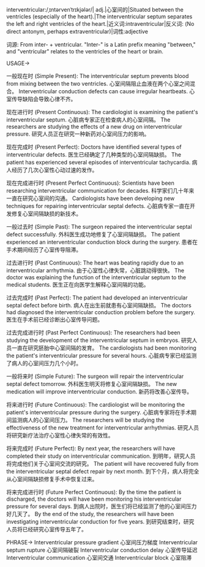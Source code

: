 interventricular:/ˌɪntərvenˈtrɪkjələr/| adj.|心室间的|Situated between the ventricles (especially of the heart).|The interventricular septum separates the left and right ventricles of the heart.|近义词:intraventricular|反义词: (No direct antonym, perhaps extraventricular)|词性:adjective

词源:
From inter- + ventricular.  "Inter-" is a Latin prefix meaning "between," and "ventricular" relates to the ventricles of the heart or brain.

USAGE->

一般现在时 (Simple Present):
The interventricular septum prevents blood from mixing between the two ventricles.  心室间隔阻止血液在两个心室之间混合。
Interventricular conduction defects can cause irregular heartbeats.  心室传导缺陷会导致心律不齐。


现在进行时 (Present Continuous):
The cardiologist is examining the patient's interventricular septum.  心脏病专家正在检查病人的心室间隔。
The researchers are studying the effects of a new drug on interventricular pressure.  研究人员正在研究一种新药对心室间压力的影响。


现在完成时 (Present Perfect):
Doctors have identified several types of interventricular defects.  医生已经确定了几种类型的心室间隔缺损。
The patient has experienced several episodes of interventricular tachycardia.  病人经历了几次心室性心动过速的发作。


现在完成进行时 (Present Perfect Continuous):
Scientists have been researching interventricular communication for decades.  科学家们几十年来一直在研究心室间的沟通。
Cardiologists have been developing new techniques for repairing interventricular septal defects. 心脏病专家一直在开发修复心室间隔缺损的新技术。


一般过去时 (Simple Past):
The surgeon repaired the interventricular septal defect successfully.  外科医生成功地修复了心室间隔缺损。
The patient experienced an interventricular conduction block during the surgery.  患者在手术期间经历了心室传导阻滞。


过去进行时 (Past Continuous):
The heart was beating rapidly due to an interventricular arrhythmia.  由于心室性心律失常，心脏跳动得很快。
The doctor was explaining the function of the interventricular septum to the medical students. 医生正在向医学生解释心室间隔的功能。


过去完成时 (Past Perfect):
The patient had developed an interventricular septal defect before birth.  病人在出生前就患有心室间隔缺损。
The doctors had diagnosed the interventricular conduction problem before the surgery.  医生在手术前已经诊断出心室传导问题。


过去完成进行时 (Past Perfect Continuous):
The researchers had been studying the development of the interventricular septum in embryos.  研究人员一直在研究胚胎中心室间隔的发育。
The cardiologists had been monitoring the patient's interventricular pressure for several hours. 心脏病专家已经监测了病人的心室间压力几个小时。


一般将来时 (Simple Future):
The surgeon will repair the interventricular septal defect tomorrow.  外科医生明天将修复心室间隔缺损。
The new medication will improve interventricular conduction.  新药将改善心室传导。


将来进行时 (Future Continuous):
The cardiologist will be monitoring the patient's interventricular pressure during the surgery. 心脏病专家将在手术期间监测病人的心室间压力。
The researchers will be studying the effectiveness of the new treatment for interventricular arrhythmias. 研究人员将研究新疗法治疗心室性心律失常的有效性。


将来完成时 (Future Perfect):
By next year, the researchers will have completed their study on interventricular communication. 到明年，研究人员将完成他们关于心室间交流的研究。
The patient will have recovered fully from the interventricular septal defect repair by next month. 到下个月，病人将完全从心室间隔缺损修复手术中恢复过来。


将来完成进行时 (Future Perfect Continuous):
By the time the patient is discharged, the doctors will have been monitoring his interventricular pressure for several days. 到病人出院时，医生们将已经监测了他的心室间压力好几天了。
By the end of the study, the researchers will have been investigating interventricular conduction for five years. 到研究结束时，研究人员将已经研究心室传导五年了。


PHRASE->
Interventricular pressure gradient 心室间压力梯度
Interventricular septum rupture 心室间隔破裂
Interventricular conduction delay 心室传导延迟
Interventricular communication 心室间交通
Interventricular block 心室阻滞
